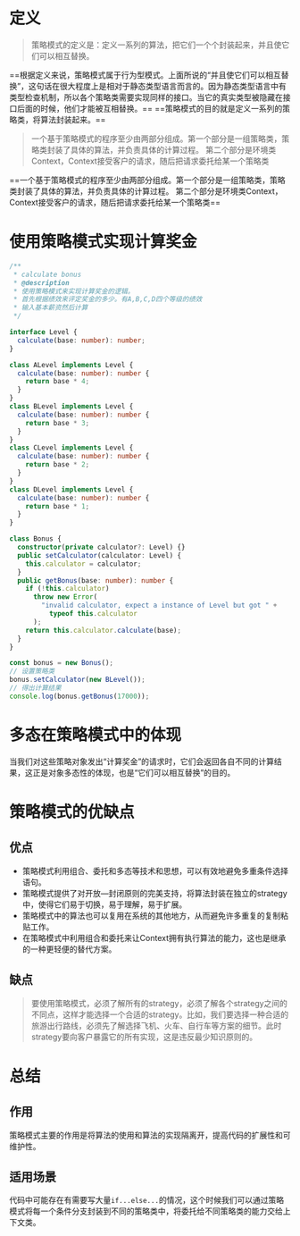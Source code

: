 # 定义
> 策略模式的定义是：定义一系列的算法，把它们一个个封装起来，并且使它们可以相互替换。

==根据定义来说，策略模式属于行为型模式。上面所说的“并且使它们可以相互替换”，这句话在很大程度上是相对于静态类型语言而言的。因为静态类型语言中有类型检查机制，所以各个策略类需要实现同样的接口。当它的真实类型被隐藏在接口后面的时候，他们才能被互相替换。==
==策略模式的目的就是定义一系列的策略类，将算法封装起来。==

> 一个基于策略模式的程序至少由两部分组成。第一个部分是一组策略类，策略类封装了具体的算法，并负责具体的计算过程。 第二个部分是环境类Context，Context接受客户的请求，随后把请求委托给某一个策略类

==一个基于策略模式的程序至少由两部分组成。第一个部分是一组策略类，策略类封装了具体的算法，并负责具体的计算过程。 第二个部分是环境类Context，Context接受客户的请求，随后把请求委托给某一个策略类==

# 使用策略模式实现计算奖金
```typescript
/**
 * calculate bonus
 * @description
 * 使用策略模式来实现计算奖金的逻辑。
 * 首先根据绩效来评定奖金的多少。有A,B,C,D四个等级的绩效
 * 输入基本薪资然后计算
 */

interface Level {
  calculate(base: number): number;
}

class ALevel implements Level {
  calculate(base: number): number {
    return base * 4;
  }
}
class BLevel implements Level {
  calculate(base: number): number {
    return base * 3;
  }
}
class CLevel implements Level {
  calculate(base: number): number {
    return base * 2;
  }
}
class DLevel implements Level {
  calculate(base: number): number {
    return base * 1;
  }
}

class Bonus {
  constructor(private calculator?: Level) {}
  public setCalculator(calculator: Level) {
    this.calculator = calculator;
  }
  public getBonus(base: number): number {
    if (!this.calculator)
      throw new Error(
        "invalid calculator, expect a instance of Level but got " +
          typeof this.calculator
      );
    return this.calculator.calculate(base);
  }
}

const bonus = new Bonus();
// 设置策略类
bonus.setCalculator(new BLevel());
// 得出计算结果
console.log(bonus.getBonus(17000));

```
# 多态在策略模式中的体现
当我们对这些策略对象发出“计算奖金”的请求时，它们会返回各自不同的计算结果，这正是对象多态性的体现，也是“它们可以相互替换”的目的。
# 策略模式的优缺点
## 优点

- 策略模式利用组合、委托和多态等技术和思想，可以有效地避免多重条件选择语句。
- 策略模式提供了对开放—封闭原则的完美支持，将算法封装在独立的strategy中，使得它们易于切换，易于理解，易于扩展。
- 策略模式中的算法也可以复用在系统的其他地方，从而避免许多重复的复制粘贴工作。
- 在策略模式中利用组合和委托来让Context拥有执行算法的能力，这也是继承的一种更轻便的替代方案。
## 缺点
> 要使用策略模式，必须了解所有的strategy，必须了解各个strategy之间的不同点，这样才能选择一个合适的strategy。比如，我们要选择一种合适的旅游出行路线，必须先了解选择飞机、火车、自行车等方案的细节。此时strategy要向客户暴露它的所有实现，这是违反最少知识原则的。

# 总结
## 作用
策略模式主要的作用是将算法的使用和算法的实现隔离开，提高代码的扩展性和可维护性。
## 适用场景
代码中可能存在有需要写大量`if...else...`的情况，这个时候我们可以通过策略模式将每一个条件分支封装到不同的策略类中，将委托给不同策略类的能力交给上下文类。
